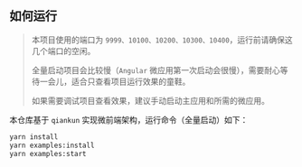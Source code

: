 

## 如何运行

> 本项目使用的端口为 `9999、10100、10200、10300、10400`，运行前请确保这几个端口的空闲。
>
> 全量启动项目会比较慢（`Angular` 微应用第一次启动会很慢），需要耐心等待一会儿，适合只查看项目运行效果的童鞋。
> 
> 如果需要调试项目查看效果，建议手动启动主应用和所需的微应用。

本仓库基于 `qiankun` 实现微前端架构，运行命令（全量启动）如下：

```bash
yarn install
yarn examples:install
yarn examples:start
```